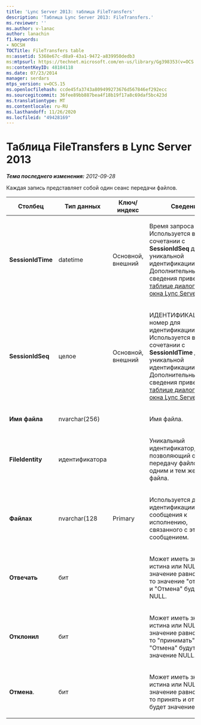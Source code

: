 ```yaml
---
title: 'Lync Server 2013: таблица FileTransfers'
description: 'Таблица Lync Server 2013: FileTransfers.'
ms.reviewer: ''
ms.author: v-lanac
author: lanachin
f1.keywords:
- NOCSH
TOCTitle: FileTransfers table
ms:assetid: 5368e67c-d8a9-43a1-9472-a839950dedb3
ms:mtpsurl: https://technet.microsoft.com/en-us/library/Gg398353(v=OCS.15)
ms:contentKeyID: 48184118
ms.date: 07/23/2014
manager: serdars
mtps_version: v=OCS.15
ms.openlocfilehash: ccde45fa3743a809499273676d567846ef292ecc
ms.sourcegitcommit: 36fee89bb887bea4f18b19f17a8c69daf5bc423d
ms.translationtype: MT
ms.contentlocale: ru-RU
ms.lasthandoff: 11/26/2020
ms.locfileid: "49428169"
---
```

# <a name="filetransfers-table-in-lync-server-2013"></a>Таблица FileTransfers в Lync Server 2013

<div data-xmlns="http://www.w3.org/1999/xhtml">

<div class="topic" data-xmlns="http://www.w3.org/1999/xhtml" data-msxsl="urn:schemas-microsoft-com:xslt" data-cs="https://msdn.microsoft.com/">

<div data-asp="https://msdn2.microsoft.com/asp">



</div>

<div id="mainSection">

<div id="mainBody">

<span> </span>

_**Тема последнего изменения:** 2012-09-28_

Каждая запись представляет собой один сеанс передачи файлов.


<table>
<colgroup>
<col style="width: 25%" />
<col style="width: 25%" />
<col style="width: 25%" />
<col style="width: 25%" />
</colgroup>
<thead>
<tr class="header">
<th>Столбец</th>
<th>Тип данных</th>
<th>Ключ/индекс</th>
<th>Сведения</th>
</tr>
</thead>
<tbody>
<tr class="odd">
<td><p><strong>SessionIdTime</strong></p></td>
<td><p>datetime</p></td>
<td><p>Основной, внешний</p></td>
<td><p>Время запроса сеанса. Используется в сочетании с <strong>SessionIdSeq</strong> для уникальной идентификации сеанса. Дополнительные сведения приведены <a href="lync-server-2013-dialogs-table.md">в таблице диалоговые окна Lync Server 2013</a> .</p></td>
</tr>
<tr class="even">
<td><p><strong>SessionIdSeq</strong></p></td>
<td><p>целое</p></td>
<td><p>Основной, внешний</p></td>
<td><p>ИДЕНТИФИКАЦИОНный номер для идентификации сеанса. Используется в сочетании с <strong>SessionIdTime</strong> для уникальной идентификации сеанса. Дополнительные сведения приведены <a href="lync-server-2013-dialogs-table.md">в таблице диалоговые окна Lync Server 2013</a> .</p></td>
</tr>
<tr class="odd">
<td><p><strong>Имя файла</strong></p></td>
<td><p>nvarchar(256)</p></td>
<td></td>
<td><p>Имя файла.</p></td>
</tr>
<tr class="even">
<td><p><strong>FileIdentity</strong></p></td>
<td><p>идентификатора</p></td>
<td></td>
<td><p>Уникальный идентификатор, позволяющий отличать передачу файлов с одним и тем же именем файла.</p></td>
</tr>
<tr class="odd">
<td><p><strong>Файлах</strong></p></td>
<td><p>nvarchar(128</p></td>
<td><p>Primary</p></td>
<td><p>Используется для идентификации каждого сообщения к исполнению, связанного с этим сообщением.</p></td>
</tr>
<tr class="even">
<td><p><strong>Отвечать</strong></p></td>
<td><p>бит</p></td>
<td></td>
<td><p>Может иметь значение истина или NULL. Если значение равно TRUE, то значение "отклонить" и "Отмена" будет равно NULL.</p></td>
</tr>
<tr class="odd">
<td><p><strong>Отклонил</strong></p></td>
<td><p>бит</p></td>
<td></td>
<td><p>Может иметь значение истина или NULL. Если значение равно TRUE, то "принимать" и "Отмена" будут иметь значение NULL.</p></td>
</tr>
<tr class="even">
<td><p><strong>Отмена</strong>.</p></td>
<td><p>бит</p></td>
<td></td>
<td><p>Может иметь значение истина или NULL. Если значение равно TRUE, то принять и отклонить будет значение NULL.</p></td>
</tr>
</tbody>
</table>


</div>

<span> </span>

</div>

</div>

</div>

